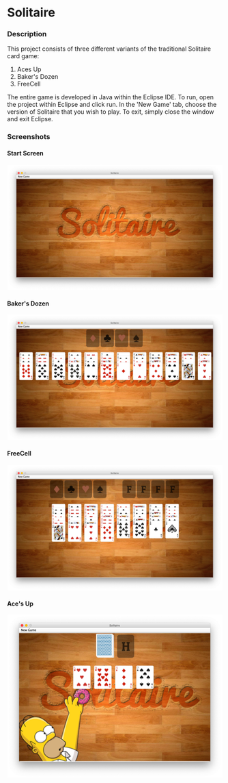 # Solitaire

### Description ###
This project consists of three different variants of the traditional Solitaire card game: 
  1. Aces Up
  2. Baker's Dozen
  3. FreeCell
  
The entire game is developed in Java within the Eclipse IDE. To run, open the project within Eclipse and click run. In the 'New Game' tab, choose the version of Solitaire that you wish to play. To exit, simply close the window and exit Eclipse. 

### Screenshots ###

#### Start Screen ####
![](Solitaire_StartScreen.png)

#### Baker's Dozen ####
![](Solitaire_BakersDozen.png)

#### FreeCell ####
![](Solitaire_Freecell.png)

#### Ace's Up ####
![](Solitaire_AcesUp.png)
